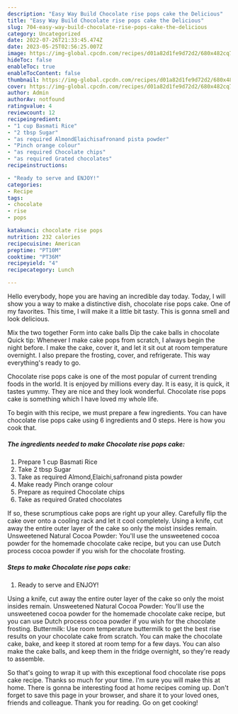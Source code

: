 ```yaml
---
description: "Easy Way Build Chocolate rise pops cake the Delicious"
title: "Easy Way Build Chocolate rise pops cake the Delicious"
slug: 704-easy-way-build-chocolate-rise-pops-cake-the-delicious
category: Uncategorized
date: 2022-07-26T21:33:45.474Z
date: 2023-05-25T02:56:25.007Z
image: https://img-global.cpcdn.com/recipes/d01a82d1fe9d72d2/680x482cq70/chocolate-rise-pops-cake-recipe-main-photo.jpg
hideToc: false
enableToc: true
enableTocContent: false
thumbnail: https://img-global.cpcdn.com/recipes/d01a82d1fe9d72d2/680x482cq70/chocolate-rise-pops-cake-recipe-main-photo.jpg
cover: https://img-global.cpcdn.com/recipes/d01a82d1fe9d72d2/680x482cq70/chocolate-rise-pops-cake-recipe-main-photo.jpg
author: Admin
authorAv: notfound
ratingvalue: 4
reviewcount: 12
recipeingredient:
- "1 cup Basmati Rice"
- "2 tbsp Sugar"
- "as required AlmondElaichisafronand pista powder"
- "Pinch orange colour"
- "as required Chocolate chips"
- "as required Grated chocolates"
recipeinstructions:

- "Ready to serve and ENJOY!"
categories:
- Recipe
tags:
- chocolate
- rise
- pops

katakunci: chocolate rise pops 
nutrition: 232 calories
recipecuisine: American
preptime: "PT10M"
cooktime: "PT36M"
recipeyield: "4"
recipecategory: Lunch

---
```



Hello everybody, hope you are having an incredible day today. Today, I will show you a way to make a distinctive dish, chocolate rise pops cake. One of my favorites. This time, I will make it a little bit tasty. This is gonna smell and look delicious.

Mix the two together Form into cake balls Dip the cake balls in chocolate Quick tip: Whenever I make cake pops from scratch, I always begin the night before. I make the cake, cover it, and let it sit out at room temperature overnight. I also prepare the frosting, cover, and refrigerate. This way everything&#39;s ready to go.

Chocolate rise pops cake is one of the most popular of current trending foods in the world. It is enjoyed by millions every day. It is easy, it is quick, it tastes yummy. They are nice and they look wonderful. Chocolate rise pops cake is something which I have loved my whole life.


To begin with this recipe, we must prepare a few ingredients. You can have chocolate rise pops cake using 6 ingredients and 0 steps. Here is how you cook that.

<!--inarticleads1-->

##### The ingredients needed to make Chocolate rise pops cake:

1. Prepare 1 cup Basmati Rice
1. Take 2 tbsp Sugar
1. Take as required Almond,Elaichi,safronand pista powder
1. Make ready Pinch orange colour
1. Prepare as required Chocolate chips
1. Take as required Grated chocolates


If so, these scrumptious cake pops are right up your alley. Carefully flip the cake over onto a cooling rack and let it cool completely. Using a knife, cut away the entire outer layer of the cake so only the moist insides remain. Unsweetened Natural Cocoa Powder: You&#39;ll use the unsweetened cocoa powder for the homemade chocolate cake recipe, but you can use Dutch process cocoa powder if you wish for the chocolate frosting. 

<!--inarticleads2-->

##### Steps to make Chocolate rise pops cake:


1. Ready to serve and ENJOY!

Using a knife, cut away the entire outer layer of the cake so only the moist insides remain. Unsweetened Natural Cocoa Powder: You&#39;ll use the unsweetened cocoa powder for the homemade chocolate cake recipe, but you can use Dutch process cocoa powder if you wish for the chocolate frosting. Buttermilk: Use room temperature buttermilk to get the best rise results on your chocolate cake from scratch. You can make the chocolate cake, bake, and keep it stored at room temp for a few days. You can also make the cake balls, and keep them in the fridge overnight, so they&#39;re ready to assemble. 

So that's going to wrap it up with this exceptional food chocolate rise pops cake recipe. Thanks so much for your time. I'm sure you will make this at home. There is gonna be interesting food at home recipes coming up. Don't forget to save this page in your browser, and share it to your loved ones, friends and colleague. Thank you for reading. Go on get cooking!
